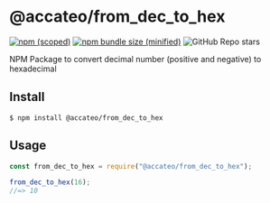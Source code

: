# @accateo/from_dec_to_hex

[![npm (scoped)](https://img.shields.io/npm/v/@accateo/from_dec_to_hex.svg)](https://www.npmjs.com/package/@accateo/from_dec_to_hex)
[![npm bundle size (minified)](https://img.shields.io/bundlephobia/min/@accateo/from_dec_to_hex.svg)](https://www.npmjs.com/package/@accateo/from_dec_to_hex)
![GitHub Repo stars](https://img.shields.io/github/stars/accateo/from_dec_to_hex?style=social)

NPM Package to convert decimal number (positive and negative) to hexadecimal

## Install

```
$ npm install @accateo/from_dec_to_hex
```

## Usage

```js
const from_dec_to_hex = require("@accateo/from_dec_to_hex");

from_dec_to_hex(16);
//=> 10
  
 

